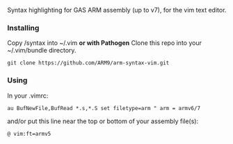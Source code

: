 Syntax highlighting for GAS ARM assembly (up to v7), for the vim text editor.

### Installing
Copy /syntax into ~/.vim
__or with Pathogen__
Clone this repo into your ~/.vim/bundle directory.
```
git clone https://github.com/ARM9/arm-syntax-vim.git
```

### Using
In your .vimrc:
```
au BufNewFile,BufRead *.s,*.S set filetype=arm " arm = armv6/7
```
and/or put this line near the top or bottom of your assembly file(s):
```
@ vim:ft=armv5
```

